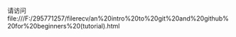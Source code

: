 请访问file:///F:/295771257/filerecv/an%20intro%20to%20git%20and%20github%20for%20beginners%20(tutorial).html

